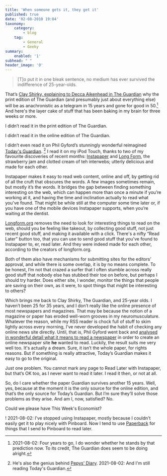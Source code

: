 ```yaml
---
title: 'When someone gets it, they get it'
published: true
date: '02-08-2010 19:04'
taxonomy:
    category:
        - blog
    tag:
        - General
        - Geeky
summary:
    enabled: '1'
subhead: " "
header_image: '0'
---
```



> [T]o put it in one bleak sentence, no medium has ever survived the indifference of 25-year-olds.

That’s [Clay Shirky, explaining to Decca Aikenhead in The Guardian](http://www.guardian.co.uk/technology/2010/jul/05/clay-shirky-internet-television-newspapers) why the print edition of The Guardian (and presumably just about everything else) will be as anachronistic as a telegram in 15 years and gone for good in 50.[^1] And here's the layer cake of stuff that has been baking in my brain for three weeks or more.

[^1]: 2021-08-02: Four years to go, I do wonder whether he stands by that prediction now. To its credit, The Guardian does seem to be doing alright.

I didn’t read it in the print edition of The Guardian.  

I didn’t read it in the online edition of The Guardian.  

I didn’t even read it on Phil Gyford’s stunningly wonderful reimagined [Today's Guardian](http://guardian.gyford.com/). [^fn1] I read it on my iPod Touch, thanks to two of my favourite discoveries of recent months: [Instapaper](http://www.instapaper.com/) and [Long Form](http://longform.org/), the strawberry jam and clotted cream of teh interwebs; utterly delicious and made for each other.

Instapaper makes it easy to read web content, online and off, by getting rid of all the cruft that obscures the words. A few images sometimes remain, but mostly it’s the words. It bridges the gap between finding something interesting on the web, which can happen more than once a minute if you’re working at it, and having the time and inclination actually to read what you've found. That might be while still at the computer some time later or, if you have one of the mobile devices Instapaper supports, when you’re waiting at the dentist.

[Longform.org](https://longform.org/) removes the need to look for interesting things to read on the web, should you be feeling like takeout, by collecting good stuff, not just recent good stuff, and making it available with a click. There's a nifty “Read Later” button too, that you can use to send good stuff that you've found to Instapaper to, er, read later. And they were indeed made for each other, according to the creators of longform.org.

Both of them also have mechanisms for submitting sites for the editors’ approval, and while there is some overlap, it is by no means complete. To be honest, I’m not that crazed a surfer that I often stumble across really good stuff that nobody else has stubbed their toe on before, but perhaps I should try harder. Does either site, I wonder, monitor the things that people are saving on their own, as it were, to spot things that might be interesting to others?

Which brings me back to Clay Shirky, The Guardian, and 25-year olds. I haven’t been 25 for 35 years, and I don’t really like the online presence of most newspapers and magazines. That may be because the notion of a magazine or paper has eroded well-worn grooves in my neuromusculature. Whatever the reason, while my RSS reader is chock full of stuff to skim lightly across every morning, I’ve never developed the habit of checking any online news site directly. Until, that is, Phil Gyford went back and [analysed in wonderful detail what it means to read a newspaper](http://www.gyford.com/phil/writing/2010/06/09/todays-guardian.php) in order to create an online newspaper site **he** wanted to read. Luckily, the result suits me very well too. It's actually a dream. Sure, it isn’t the whole paper, for rights reasons. But if something is really attractive, Today’s Guardian makes it easy to go to the original.

Just one problem. You cannot mark any page to Read Later with Instapaper, but that’s OK too, as I never want to read it later. I read it then, or not at all.

So, do I care whether the paper Guardian survives another 15 years. Well, yes, because at the moment it is the only source for the online edition, and that’s the only source for Today’s Guardian. But I’m sure they’ll solve those problems as they arise. And am I, now, satisfied? No.

Could we please have This Week's Economist?

! 2021-08-02: I’ve stopped using Instapaper, mostly because I couldn't easily get it to play nicely with Pinboard. Now I tend to use [Paperback](https://readpaperback.com/) for things that I send to Pinboard to read later.

[^fn1]: He's also the genius behind [Pepys' Diary](http://www.pepysdiary.com/). 2021-08-02: And I'm still reading Today's Guardian.


